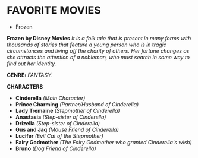 # FAVORITE MOVIES
- Frozen

**Frozen by Disney Movies**
*It is a folk tale that is present in many forms with thousands of stories that feature a young person who is in tragic circumstances and living off the charity of others. Her fortune changes as she attracts the attention of a nobleman, who must search in some way to find out her identity.*

**GENRE:**
*FANTASY*.

**CHARACTERS**
- **Cinderella** *(Main Character)*
- **Prince Charming** *(Partner/Husband of Cinderella)*
- **Lady Tremaine** *(Stepmother of Cinderella)*
- **Anastasia** *(Step-sister of Cinderella)*
- **Drizella** *(Step-sister of Cinderella)*
- **Gus and Jaq** *(Mouse Friend of Cinderella)*
- **Lucifer** *(Evil Cat of the Stepmother)*
- **Fairy Godmother** *(The Fairy Godmother who granted Cinderella's wish)*
- **Bruno** *(Dog Friend of Cinderella)* 
